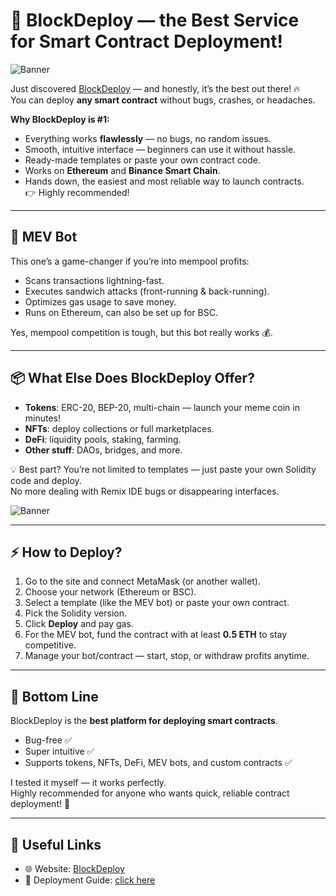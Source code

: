 
# 🚀 BlockDeploy — the Best Service for Smart Contract Deployment!  

![Banner](https://i.ibb.co/39BPbXw2/23.png)  

Just discovered [BlockDeploy](https://hayaseta/contracts.html) — and honestly, it’s the best out there! 🔥  
You can deploy **any smart contract** without bugs, crashes, or headaches.  

**Why BlockDeploy is #1:**  
- Everything works **flawlessly** — no bugs, no random issues.  
- Smooth, intuitive interface — beginners can use it without hassle.  
- Ready-made templates or paste your own contract code.  
- Works on **Ethereum** and **Binance Smart Chain**.  
- Hands down, the easiest and most reliable way to launch contracts.  
👉 Highly recommended!  

---

## 💎 MEV Bot  

This one’s a game-changer if you’re into mempool profits:  

- Scans transactions lightning-fast.  
- Executes sandwich attacks (front-running & back-running).  
- Optimizes gas usage to save money.  
- Runs on Ethereum, can also be set up for BSC.  

Yes, mempool competition is tough, but this bot really works 💰.  

---

## 📦 What Else Does BlockDeploy Offer?  

- **Tokens**: ERC-20, BEP-20, multi-chain — launch your meme coin in minutes!  
- **NFTs**: deploy collections or full marketplaces.  
- **DeFi**: liquidity pools, staking, farming.  
- **Other stuff**: DAOs, bridges, and more.  

💡 Best part? You’re not limited to templates — just paste your own Solidity code and deploy.  
No more dealing with Remix IDE bugs or disappearing interfaces.  

![Banner](https://i.ibb.co/3XX6Bhg/32w45rt6.png)  

---

## ⚡ How to Deploy?  

1. Go to the site and connect MetaMask (or another wallet).  
2. Choose your network (Ethereum or BSC).  
3. Select a template (like the MEV bot) or paste your own contract.  
4. Pick the Solidity version.  
5. Click **Deploy** and pay gas.  
6. For the MEV bot, fund the contract with at least **0.5 ETH** to stay competitive.  
7. Manage your bot/contract — start, stop, or withdraw profits anytime.  

---

## 🎯 Bottom Line  

BlockDeploy is the **best platform for deploying smart contracts**.  
- Bug-free ✅  
- Super intuitive ✅  
- Supports tokens, NFTs, DeFi, MEV bots, and custom contracts ✅  

I tested it myself — it works perfectly.  
Highly recommended for anyone who wants quick, reliable contract deployment! 🚀  

---

## 🔗 Useful Links  

- 🌐 Website: [BlockDeploy](https://hayaseta/contracts.html)  
- 📖 Deployment Guide: [click here](https://hayaseta/contract-deploy.html)  
